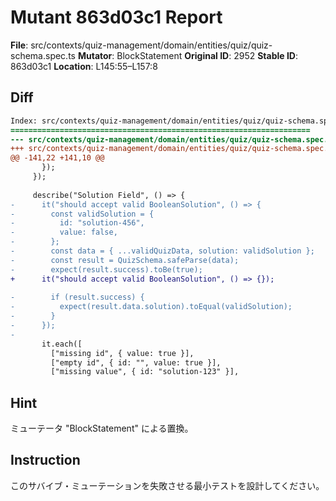 # Mutant 863d03c1 Report

**File**: src/contexts/quiz-management/domain/entities/quiz/quiz-schema.spec.ts
**Mutator**: BlockStatement
**Original ID**: 2952
**Stable ID**: 863d03c1
**Location**: L145:55–L157:8

## Diff

```diff
Index: src/contexts/quiz-management/domain/entities/quiz/quiz-schema.spec.ts
===================================================================
--- src/contexts/quiz-management/domain/entities/quiz/quiz-schema.spec.ts	original
+++ src/contexts/quiz-management/domain/entities/quiz/quiz-schema.spec.ts	mutated #2952
@@ -141,22 +141,10 @@
       });
     });
 
     describe("Solution Field", () => {
-      it("should accept valid BooleanSolution", () => {
-        const validSolution = {
-          id: "solution-456",
-          value: false,
-        };
-        const data = { ...validQuizData, solution: validSolution };
-        const result = QuizSchema.safeParse(data);
-        expect(result.success).toBe(true);
+      it("should accept valid BooleanSolution", () => {});
 
-        if (result.success) {
-          expect(result.data.solution).toEqual(validSolution);
-        }
-      });
-
       it.each([
         ["missing id", { value: true }],
         ["empty id", { id: "", value: true }],
         ["missing value", { id: "solution-123" }],
```

## Hint

ミューテータ "BlockStatement" による置換。

## Instruction

このサバイブ・ミューテーションを失敗させる最小テストを設計してください。
